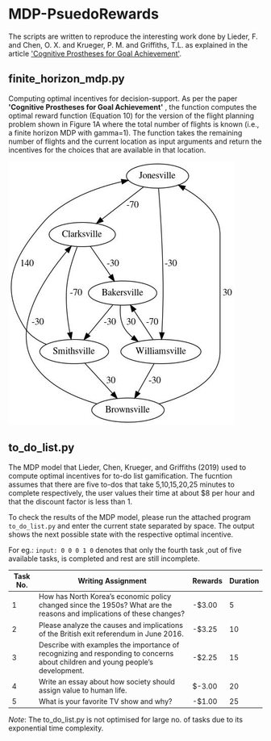 # MDP-PsuedoRewards
The scripts are written to reproduce the interesting work done by Lieder, F. and Chen, O. X. and Krueger, P. M. and Griffiths, T.L. as explained in the article ['Cognitive Prostheses for Goal Achievement'](https://www.nature.com/articles/s41562-019-0672-9).


## finite_horizon_mdp.py
Computing optimal incentives for decision-support. As per the paper **'Cognitive Prostheses for Goal Achievement'** , the function computes the optimal reward function (Equation 10) for the version of the flight planning problem shown in Figure 1A where the total number of flights is known (i.e., a finite horizon MDP with gamma=1). The function takes the remaining number of flights and the current location as input arguments and return the incentives for the choices that are available in that location.
<!-- <img src="figure/mdp_fig.jpeg"
     alt="Finite Horizon Flight Game"
      /> -->

![Flight Game](figure/mdp_fig.jpeg?raw=true "Flight Game")
## to_do_list.py

The MDP model that Lieder, Chen, Krueger, and Griffiths (2019) used to compute optimal incentives for to-do list gamification. The fucntion assumes that there are five to-dos that take 5,10,15,20,25 minutes to complete respectively, the user values their time at about $8 per hour and that the discount factor is less than 1.

To check the results of the MDP model, please run the attached program `to_do_list.py` and enter the current state separated by space. The output shows the next possible state with the respective optimal incentive.

For eg.: `input: 0 0 0 1 0`  denotes that only the fourth task ,out of five available tasks, is completed and rest are still incomplete.


Task No.|Writing Assignment| Rewards |Duration|
--------|-------------------| -------|---------|
1| How has North Korea’s economic policy changed since the 1950s? What are the reasons and implications of these changes?|-$3.00 |5
2| Please analyze the causes and implications of the British exit referendum in June 2016.|-$3.25 |10
3|Describe with examples the importance of recognizing and responding to concerns about children and young people’s development.|-$2.25 |15
4|Write an essay about how society should assign value to human life.|$-3.00 |20
5|What is your favorite TV show and why? |-$1.00 |25

*Note*: The to_do_list.py is not optimised for large no. of tasks due to its exponential time complexity.








